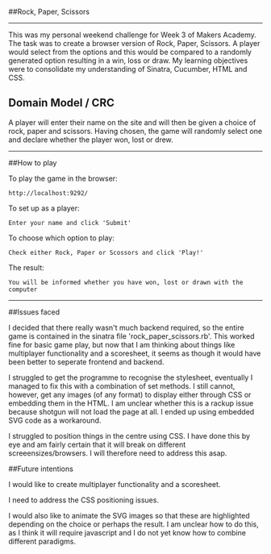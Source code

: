 ##Rock, Paper, Scissors
_____________________

This was my personal weekend challenge for Week 3 of Makers Academy. The task was to create a browser version of Rock, Paper, Scissors. A player would select from the options and this would be compared to a randomly generated option resulting in a win, loss or draw. My learning objectives were to consolidate my understanding of Sinatra, Cucumber, HTML and CSS.


## Domain Model / CRC

A player will enter their name on the site and will then be given a choice of rock, paper and scissors. Having chosen, the game will randomly select one and declare whether the player won, lost or drew.

___________________________

##How to play

To play the game in the browser:
```shell
http://localhost:9292/
```
To set up as a player:
```shell
Enter your name and click 'Submit'
```
To choose which option to play:
```shell
Check either Rock, Paper or Scossors and click 'Play!'
```
The result:
```shell
You will be informed whether you have won, lost or drawn with the computer
```

_______________________________

##Issues faced

I decided that there really wasn't much backend required, so the entire game is contained in the sinatra file 'rock_paper_scissors.rb'. This worked fine for basic game play, but now that I am thinking about things like multiplayer functionality and a scoresheet, it seems as though it would have been better to seperate frontend and backend.

I struggled to get the programme to recognise the stylesheet, eventually I managed to fix this with a combination of set methods. I still cannot, however, get any images (of any format) to display either through CSS or embedding them in the HTML. I am unclear whether this is a rackup issue because shotgun will not load the page at all. I ended up using embedded SVG code as a workaround.

I struggled to position things in the centre using CSS. I have done this by eye and am fairly certain that it will break on different screeensizes/browsers. I will therefore need to address this asap.


##Future intentions

I would like to create multiplayer functionality and a scoresheet.

I need to address the CSS positioning issues.

I would also like to animate the SVG images so that these are highlighted depending on the choice or perhaps the result. I am unclear how to do this, as I think it will require javascript and I do not yet know how to combine different paradigms. 


